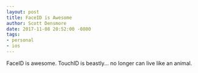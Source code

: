 ```yaml
---
layout: post
title: FaceID is Awesome
author: Scott Densmore
date: 2017-11-08 20:52:00 -0800
tags:
- personal
- ios
---
```

FaceID is awesome. TouchID is beastly... no longer can live like an animal.
